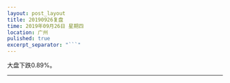 ```yaml
---
layout: post_layout
title: 20190926复盘
time: 2019年09月26日 星期四
location: 广州
pulished: true
excerpt_separator: "```"
---
```



大盘下跌0.89%。

-------------------------------------------------------
